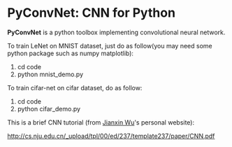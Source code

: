 # PyConvNet: CNN for Python
**PyConvNet** is a python toolbox implementing convolutional neural network.

To train LeNet on MNIST dataset, just do as follow(you may need some python package such as numpy matplotlib):

1. cd code
2. python mnist_demo.py

To train cifar-net on cifar dataset, do as follow:

1. cd code
2. python cifar_demo.py

This is a brief CNN tutorial (from [Jianxin Wu](http://cs.nju.edu.cn/wujx/)'s personal website):

http://cs.nju.edu.cn/_upload/tpl/00/ed/237/template237/paper/CNN.pdf